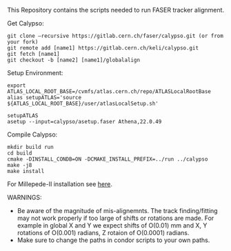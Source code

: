 This Repository contains the scripts needed to run FASER tracker alignment.


Get Calypso:
```
git clone –recursive https://gitlab.cern.ch/faser/calypso.git (or from your fork)  
git remote add [name1] https://gitlab.cern.ch/keli/calypso.git
git fetch [name1]
git checkout -b [name2] [name1]/globalalign
```

Setup Environment:
```
export ATLAS_LOCAL_ROOT_BASE=/cvmfs/atlas.cern.ch/repo/ATLASLocalRootBase
alias setupATLAS='source ${ATLAS_LOCAL_ROOT_BASE}/user/atlasLocalSetup.sh'

setupATLAS
asetup --input=calypso/asetup.faser Athena,22.0.49 
```

Compile Calypso:
```
mkdir build run
cd build
cmake -DINSTALL_CONDB=ON -DCMAKE_INSTALL_PREFIX=../run ../calypso
make -j8
make install
```


For Millepede-II installation see [here](https://www.desy.de/~kleinwrt/MP2/doc/html/index.html). 



WARNINGS:
- Be aware of the magnitude of mis-alignemnts. The track finding/fitting may not work properly if too large of shifts or rotations are made. For example in global X and Y we expect shifts of O(0.01) mm and X, Y rotations of O(0.001) radians, Z rotaion of O(0.0001) radians.
- Make sure to change the paths in condor scripts to your own paths.  